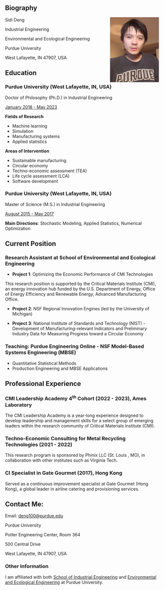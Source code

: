 <meta name="google-site-verification" content="wXw4iY7Q0ywPhGQbXhdnZ3VxrOAoKzdHihOsWPD9jcU" />

## Biography

Sidi Deng <img align = "right" width = "160" src="/Image/29July22.jpg" title = "Biography" >




Industrial Engineering

Environmental and Ecological Engineering

Purdue University

West Lafayette, IN 47907, USA


## Education


### Purdue University (West Lafayette, IN, USA)


Doctor of Philosophy (Ph.D.) in Industrial Engineering 

<ins>January 2018 - May 2023</ins>

**Fields of Research**
- Machine learning
- Simulation
- Manufacturing systems
- Applied statistics


**Areas of Intervention**
- Sustainable manufacturing
- Circular economy 
- Techno-economic assessment (TEA)
- Life cycle assessment (LCA)
- Software development




### Purdue University (West Lafayette, IN, USA)


Master of Science (M.S.) in Industrial Engineering 

<ins>August 2015 - May 2017</ins>

**Main Directions**: Stochastic Modeling, Applied Statistics, Numerical Optimization

## Current Position
### Research Assistant at School of Environmental and Ecological Engineering

- **Project 1**: Optimizing the Economic Performance of CMI Technologies

This research position is supported by the Critical Materials Institute (CMI), an energy innovation hub funded by the U.S. Department of Energy, Office of Energy Efficiency and Renewable Energy, Advanced Manufacturing Office.

- **Project 2**: NSF Regional Innovation Engines (led by the University of Michigan)

- **Project 3**: National Institute of Standards and Technology (NIST) - Development of Manufacturing-relevant Indicators and Preliminary Industry Data for Measuring Progress toward a Circular Economy

### Teaching: Purdue Engineering Online - NSF Model-Based Systems Engineering (MBSE)
- Quantitative Statistical Methods
- Production Engineering and MBSE Applications


## Professional Experience

### CMI Leadership Academy 4<sup>th</sup> Cohort (2022 - 2023), Ames Laboratory
The CMI Leadership Academy is a year-long experience designed to develop leadership and management skills for a select group of emerging leaders within the research community of Critical Materials Institute (CMI). 

### Techno-Economic Consulting for Metal Recycling Technologies (2021 - 2022)

This research program is sponsored by Phinix LLC (St. Louis , MO), in collaboration with other institutes such as Virginia Tech.

### CI Specialist in Gate Gourmet (2017), Hong Kong  

Served as a continuous improvement specialist at Gate Gourmet (Hong Kong), a global leader in airline catering and provisioning services.



## Contact Me:

Email: <deng100@purdue.edu>

Purdue University

Potter Engineering Center, Room 364

500 Central Drive

West Lafayette, IN 47907, USA

### Other Information

I am affiliated with both [School of Industrial Engineering](https://engineering.purdue.edu/IE) and [Environmental and Ecological Engineering](https://engineering.purdue.edu/EEE) at Purdue University.

